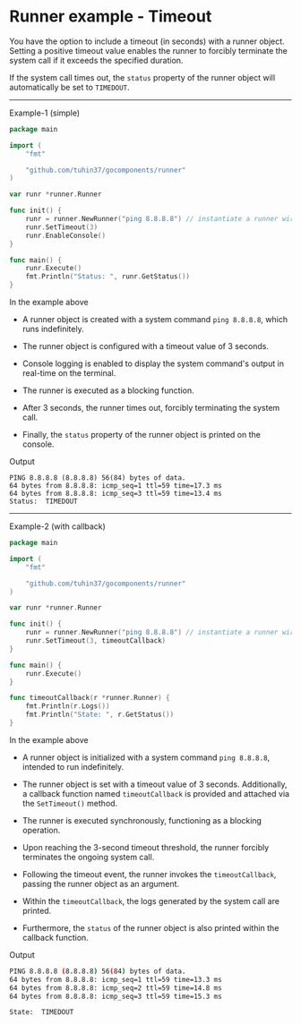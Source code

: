 # Runner example - Timeout

You have the option to include a timeout (in seconds) with a runner object. Setting a positive timeout value enables the runner to forcibly terminate the system call if it exceeds the specified duration.

If the system call times out, the `status` property of the runner object will automatically be set to `TIMEDOUT`.

---

Example-1 (simple)

```go
package main

import (
    "fmt"

    "github.com/tuhin37/gocomponents/runner"
)

var runr *runner.Runner

func init() {
    runr = runner.NewRunner("ping 8.8.8.8") // instantiate a runner wirh a system command
    runr.SetTimeout(3)
    runr.EnableConsole()
}

func main() {
    runr.Execute()
    fmt.Println("Status: ", runr.GetStatus())
}
```

In the example above 

- A runner object is created with a system command `ping 8.8.8.8`, which runs indefinitely.

- The runner object is configured with a timeout value of 3 seconds.

- Console logging is enabled to display the system command's output in real-time on the terminal.

- The runner is executed as a blocking function.

- After 3 seconds, the runner times out, forcibly terminating the system call.

- Finally, the `status` property of the runner object is printed on the console.

Output

```shell
PING 8.8.8.8 (8.8.8.8) 56(84) bytes of data.
64 bytes from 8.8.8.8: icmp_seq=1 ttl=59 time=17.3 ms
64 bytes from 8.8.8.8: icmp_seq=3 ttl=59 time=13.4 ms
Status:  TIMEDOUT
```

---

Example-2 (with callback)

```go
package main

import (
    "fmt"

    "github.com/tuhin37/gocomponents/runner"
)

var runr *runner.Runner

func init() {
    runr = runner.NewRunner("ping 8.8.8.8") // instantiate a runner wirh a system command
    runr.SetTimeout(3, timeoutCallback)
}

func main() {
    runr.Execute()
}

func timeoutCallback(r *runner.Runner) {
    fmt.Println(r.Logs())
    fmt.Println("State: ", r.GetStatus())
}
```

In the example above 

- A runner object is initialized with a system command `ping 8.8.8.8`, intended to run indefinitely.

- The runner object is set with a timeout value of 3 seconds. Additionally, a callback function named `timeoutCallback` is provided and attached via the `SetTimeout()` method.

- The runner is executed synchronously, functioning as a blocking operation.

- Upon reaching the 3-second timeout threshold, the runner forcibly terminates the ongoing system call.

- Following the timeout event, the runner invokes the `timeoutCallback`, passing the runner object as an argument.

- Within the `timeoutCallback`, the logs generated by the system call are printed.

- Furthermore, the `status` of the runner object is also printed within the callback function.

Output

```sh
PING 8.8.8.8 (8.8.8.8) 56(84) bytes of data.
64 bytes from 8.8.8.8: icmp_seq=1 ttl=59 time=13.3 ms
64 bytes from 8.8.8.8: icmp_seq=2 ttl=59 time=14.8 ms
64 bytes from 8.8.8.8: icmp_seq=3 ttl=59 time=15.3 ms

State:  TIMEDOUT
```
